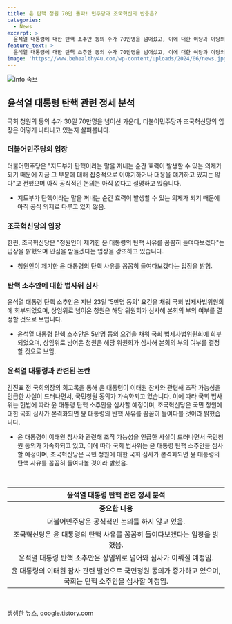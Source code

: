 ```yaml
---
title: 윤 탄핵 청원 70만 돌파! 민주당과 조국혁신의 반응은?
categories:
  - News
excerpt: >
  윤석열 대통령에 대한 탄핵 소추안 동의 수가 70만명을 넘어섰고, 이에 대한 여당과 야당의 입장이 엇갈리고 있다. 민주당은 탄핵은 아직 논의되지 않았다며 신중한 입장을 밝히고, 조국혁신당은 민심을 받들어 꼼꼼한 심사를 요구한다고 주장했다. 국회 법사위는 청원을 심사할 예정이며, 김보협 수석대변인은 윤 대통령의 탄핵 사유를 꼼꼼히 들여다볼 것이라고 밝혔다. 유튜브 방송 관련 논란과 이태원 참사에 대한 윤 대통령의 발언이 논란을 일으키고 있는 가운데, 국민의 관심이 집중되고 있다.
feature_text: >
  윤석열 대통령에 대한 탄핵 소추안 동의 수가 70만명을 넘어섰고, 이에 대한 여당과 야당의 입장이 엇갈리고 있다. 민주당은 탄핵은 아직 논의되지 않았다며 신중한 입장을 밝히고, 조국혁신당은 민심을 받들어 꼼꼼한 심사를 요구한다고 주장했다. 국회 법사위는 청원을 심사할 예정이며, 김보협 수석대변인은 윤 대통령의 탄핵 사유를 꼼꼼히 들여다볼 것이라고 밝혔다. 유튜브 방송 관련 논란과 이태원 참사에 대한 윤 대통령의 발언이 논란을 일으키고 있는 가운데, 국민의 관심이 집중되고 있다.
image: 'https://www.behealthy4u.com/wp-content/uploads/2024/06/news.jpg'
---
```


<p><img src="https://www.behealthy4u.com/wp-content/uploads/2024/06/news.jpg" alt="info 속보" /></p>

<h2 data-ke-size="size26">윤석열 대통령 탄핵 관련 정세 분석</h2>

<p data-ke-size="size16">국회 청원의 동의 수가 30일 70만명을 넘어선 가운데, 더불어민주당과 조국혁신당의 입장은 어떻게 나타나고 있는지 살펴봅니다.</p>

<h3 data-ke-size="size24">더불어민주당의 입장</h3>

<p data-ke-size="size16">더불어민주당은 "지도부가 탄핵이라는 말을 꺼내는 순간 효력이 발생할 수 있는 의제가 되기 때문에 지금 그 부분에 대해 집중적으로 이야기하거나 대응을 얘기하고 있지는 않다"고 전했으며 아직 공식적인 논의는 아직 없다고 설명하고 있습니다.</p>

<ul>
  <li>지도부가 탄핵이라는 말을 꺼내는 순간 효력이 발생할 수 있는 의제가 되기 때문에 아직 공식 의제로 다루고 있지 않음.</li>
</ul>

<h3 data-ke-size="size24">조국혁신당의 입장</h3>

<p data-ke-size="size16">한편, 조국혁신당은 "청원인이 제기한 윤 대통령의 탄핵 사유를 꼼꼼히 들여다보겠다"는 입장을 밝혔으며 민심을 받들겠다는 입장을 강조하고 있습니다.</p>

<ul>
  <li>청원인이 제기한 윤 대통령의 탄핵 사유를 꼼꼼히 들여다보겠다는 입장을 밝힘.</li>
</ul>

<h3 data-ke-size="size24">탄핵 소추안에 대한 법사위 심사</h3>

<p data-ke-size="size16">윤석열 대통령 탄핵 소추안은 지난 23일 '5만명 동의' 요건을 채워 국회 법제사법위원회에 회부되었으며, 상임위로 넘어온 청원은 해당 위원회가 심사해 본회의 부의 여부를 결정할 것으로 보입니다.</p>

<ul>
  <li>윤석열 대통령 탄핵 소추안은 5만명 동의 요건을 채워 국회 법제사법위원회에 회부되었으며, 상임위로 넘어온 청원은 해당 위원회가 심사해 본회의 부의 여부를 결정할 것으로 보임.</li>
</ul>

<h3 data-ke-size="size24">윤석열 대통령과 관련된 논란</h3>

<p data-ke-size="size16">김진표 전 국회의장의 회고록을 통해 윤 대통령이 이태원 참사와 관련해 조작 가능성을 언급한 사실이 드러나면서, 국민청원 동의가 가속화되고 있습니다. 이에 따라 국회 법사위는 헌법에 따라 윤 대통령 탄핵 소추안을 심사할 예정이며, 조국혁신당은 국민 청원에 대한 국회 심사가 본격화되면 윤 대통령의 탄핵 사유를 꼼꼼히 들여다볼 것이라 밝혔습니다.</p>

<ul>
  <li>윤 대통령이 이태원 참사와 관련해 조작 가능성을 언급한 사실이 드러나면서 국민청원 동의가 가속화되고 있고, 이에 따라 국회 법사위는 윤 대통령 탄핵 소추안을 심사할 예정이며, 조국혁신당은 국민 청원에 대한 국회 심사가 본격화되면 윤 대통령의 탄핵 사유를 꼼꼼히 들여다볼 것이라 밝혔음.</li>
</ul>

<p data-ke-size="size16">&nbsp;</p>

<table>
  <thead>
    <tr>
      <th style="text-align: center;">윤석열 대통령 탄핵 관련 정세 분석</th>
    </tr>
  </thead>
  <tbody>
    <tr>
      <td style="text-align: center; height: 17px;"><b>중요한 내용</b></td>
    </tr>
    <tr>
      <td style="text-align: center;">더불어민주당은 공식적인 논의를 하지 않고 있음.</td>
    </tr>
    <tr>
      <td style="text-align: center;">조국혁신당은 윤 대통령의 탄핵 사유를 꼼꼼히 들여다보겠다는 입장을 밝혔음.</td>
    </tr>
    <tr>
      <td style="text-align: center;">윤석열 대통령 탄핵 소추안은 상임위로 넘어와 심사가 이뤄질 예정임.</td>
    </tr>
    <tr>
      <td style="text-align: center;">윤 대통령의 이태원 참사 관련 발언으로 국민청원 동의가 증가하고 있으며, 국회는 탄핵 소추안을 심사할 예정임.</td>
    </tr>
  </tbody>
</table>

<p data-ke-size="size16">&nbsp;</p>
생생한 뉴스, <a href="https://qoogle.tistory.com" rel="dofollow">qoogle.tistory.com</a>


